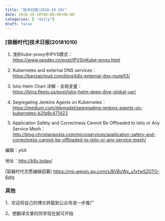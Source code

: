 ```yaml
--- 
title: "技术日报(2018-10-10)" 
date: 2018-10-10T00:00:00+08:00
categories: [ "daily"]
draft: false
---
```

### [容器时代]技术日报(20181010)

1. 浅析kube-proxy中IPVS模式：  
<https://www.opsdev.cn/post/IPVSinKube-proxy.html>

2. Kubernetes and external DNS services：<https://banzaicloud.com/blog/k8s-external-dns-route53/>

3. Istio Helm Chart 详解 - 全局变量：  
<https://blog.fleeto.us/post/istio-helm-deep-dive-global-var/>

4. Segregating Jenkins Agents on Kubernetes：<https://medium.com/@kmadel/segregating-jenkins-agents-on-kubernetes-b2fa9c471423>

5. Application Safety and Correctness Cannot Be Offloaded to Istio or Any Service Mesh：<http://blog.christianposta.com/microservices/application-safety-and-correctness-cannot-be-offloaded-to-istio-or-any-service-mesh/>

编辑：ylck

地址：http://k8s.today/

[容器时代志愿编辑招募] https://mp.weixin.qq.com/s/BVBzWx_u1xfwSZGTO-6qlg

### 其他 

1、欢迎将自己的博文转载到公众号进一步推广

2、想翻译文章的同学现在就可开始
